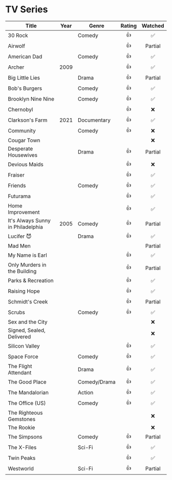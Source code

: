 # TV Series

| Title                             | Year | Genre        | Rating | Watched |
| --------------------------------- | :--: | ------------ | :----: | :-----: |
| 30 Rock                           |      | Comedy       |   👍   |   ✅    |
| Airwolf                           |      |              |   👍   | Partial |
| American Dad                      |      | Comedy       |   👍   |   ✅    |
| Archer                            | 2009 |              |   👍   |   ✅    |
| Big Little Lies                   |      | Drama        |   👍   | Partial |
| Bob's Burgers                     |      | Comedy       |   👍   |   ✅    |
| Brooklyn Nine Nine                |      | Comedy       |   👍   |   ✅    |
| Chernobyl                         |      |              |   👍   |   ❌    |
| Clarkson's Farm                   | 2021 | Documentary  |   👍   |   ✅    |
| Community                         |      | Comedy       |   👍   |   ❌    |
| Cougar Town                       |      |              |        |   ❌    |
| Desperate Housewives              |      | Drama        |   👍   | Partial |
| Devious Maids                     |      |              |   👍   |   ❌    |
| Fraiser                           |      |              |   👍   |   ✅    |
| Friends                           |      | Comedy       |   👍   |   ✅    |
| Futurama                          |      |              |   👍   |   ✅    |
| Home Improvement                  |      |              |   👍   |   ✅    |
| It's Always Sunny in Philadelphia | 2005 | Comedy       |   👍   | Partial |
| Lucifer 😈                        |      | Drama        |   👍   |   ✅    |
| Mad Men                           |      |              |        | Partial |
| My Name is Earl                   |      |              |   👍   |   ✅    |
| Only Murders in the Building      |      |              |   👍   | Partial |
| Parks & Recreation                |      |              |   👍   |   ✅    |
| Raising Hope                      |      |              |   👍   |   ✅    |
| Schmidt's Creek                   |      |              |   👍   | Partial |
| Scrubs                            |      | Comedy       |   👍   |   ✅    |
| Sex and the City                  |      |              |        |   ❌    |
| Signed, Sealed, Delivered         |      |              |        |   ❌    |
| Silicon Valley                    |      |              |   👍   |   ✅    |
| Space Force                       |      | Comedy       |   👍   |   ✅    |
| The Flight Attendant              |      | Drama        |   👍   |   ✅    |
| The Good Place                    |      | Comedy/Drama |   👍   |   ✅    |
| The Mandalorian                   |      | Action       |   👍   |   ✅    |
| The Office (US)                   |      | Comedy       |   👍   |   ✅    |
| The Righteous Gemstones           |      |              |        |   ❌    |
| The Rookie                        |      |              |        |   ❌    |
| The Simpsons                      |      | Comedy       |   👍   | Partial |
| The X-Files                       |      | Sci-Fi       |   👍   |   ✅    |
| Twin Peaks                        |      |              |   👍   |   ✅    |
| Westworld                         |      | Sci-Fi       |   👍   | Partial |
